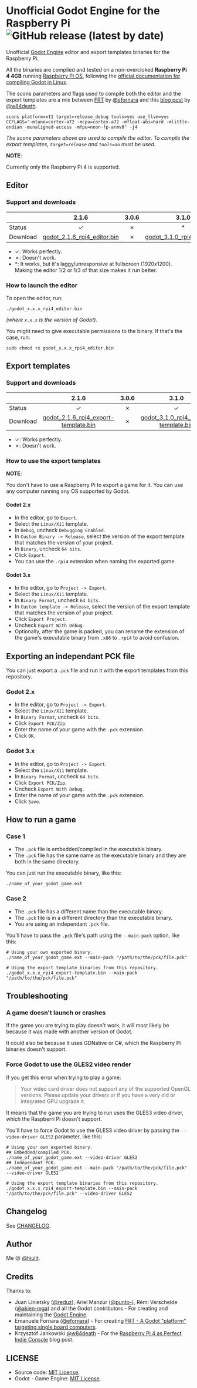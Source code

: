 # Unofficial Godot Engine for the Raspberry Pi ![GitHub release (latest by date)](https://img.shields.io/github/v/release/hiulit/Unnoficial-Godot-Engine-Raspberry-Pi)

Unofficial [Godot Engine](https://godotengine.org/) editor and export templates binaries for the Raspberry Pi.

All the binaries are compiled and tested on a non-overcloked **Raspberry Pi 4 4GB** running [Raspberry Pi OS](https://www.raspberrypi.org/software/operating-systems/), following the [official documentation for compiling Godot in Linux](https://docs.godotengine.org/en/latest/development/compiling/compiling_for_linuxbsd.html).

The scons parameters and flags used to compile both the editor and the export templates are a mix between [FRT](https://github.com/efornara/frt) by [@efornara](https://github.com/efornara/) and this [blog post](https://bits.p1x.in/raspberry-pi-4-as-perfect-indie-console/) by [@w84death](https://github.com/w84death/).

```
scons platform=x11 target=release_debug tools=yes use_llvm=yes CCFLAGS="-mtune=cortex-a72 -mcpu=cortex-a72 -mfloat-abi=hard -mlittle-endian -munaligned-access -mfpu=neon-fp-armv8" -j4
```

*The scons parameters above are used to compile the editor. To compile the export templates, `target=release` and `tools=no` must be used*.

**NOTE**:

Currently only the Raspberry Pi 4 is supported.

## Editor

### Support and downloads

|  | 2.1.6 | 3.0.6 | 3.1.0 | 3.1.1 | 3.1.2 | 3.2.0 | 3.2.1 | 3.2.2 | 3.2.3 | 3.2.4 beta 4 |
|-|:-:|:-:|:-:|:-:|:-:|:-:|:-:|:-:|:-:|:-:|
| Status | &#x2713; | &#x2717; | * | * | * | * | * | * | * | &#x2713; |
| Download | [godot_2.1.6_rpi4_editor.bin](https://github.com/hiulit/Unnoficial-Godot-Engine-Raspberry-Pi/releases/download/v1.0.0/godot_2.1.6_rpi4_editor.bin) | &#x2717; | [godot_3.1.0_rpi4_editor.bin](https://github.com/hiulit/Unnoficial-Godot-Engine-Raspberry-Pi/releases/download/v1.0.0/godot_3.1.0_rpi4_editor.bin) | [godot_3.1.1_rpi4_editor.bin](https://github.com/hiulit/Unnoficial-Godot-Engine-Raspberry-Pi/releases/download/v1.0.0/godot_3.1.1_rpi4_editor.bin) | [godot_3.1.2_rpi4_editor.bin](https://github.com/hiulit/Unnoficial-Godot-Engine-Raspberry-Pi/releases/download/v1.0.0/godot_3.1.2_rpi4_editor.bin) | [godot_3.2.0_rpi4_editor.bin](https://github.com/hiulit/Unnoficial-Godot-Engine-Raspberry-Pi/releases/download/v1.0.0/godot_3.2.0_rpi4_editor.bin) | [godot_3.2.1_rpi4_editor.bin](https://github.com/hiulit/Unnoficial-Godot-Engine-Raspberry-Pi/releases/download/v1.0.0/godot_3.2.1_rpi4_editor.bin) | [godot_3.2.3_rpi4_editor.bin](https://github.com/hiulit/Unnoficial-Godot-Engine-Raspberry-Pi/releases/download/v1.0.0/godot_3.2.3_rpi4_editor.bin) | [godot_3.2.3_rpi4_editor.bin](https://github.com/hiulit/Unnoficial-Godot-Engine-Raspberry-Pi/releases/download/v1.0.0/godot_3.2.3_rpi4_editor.bin) | [godot_3.2.4.beta.4_rpi4_editor.bin](https://github.com/hiulit/Unnoficial-Godot-Engine-Raspberry-Pi/releases/download/v1.0.0/godot_3.2.4.beta.4_rpi4_editor.bin) |

- ✓: Works perfectly.
- ✗: Doesn't work.
- \*: It works, but it's laggy/unresponsive at fullscreen (1920x1200). Making the editor 1/2 or 1/3 of that size makes it run better.

### How to launch the editor

To open the editor, run:

```
./godot_x.x.x_rpi4_editor.bin
```

*(where `x.x.x` is the version of Godot)*.

You might need to give executable permissions to the binary. If that's the case, run:

```
sudo chmod +x godot_x.x.x_rpi4_editor.bin
```

## Export templates

### Support and downloads

|  | 2.1.6 | 3.0.6 | 3.1.0 | 3.1.1 | 3.1.2 | 3.2.0 | 3.2.1 | 3.2.2 | 3.2.3 | 3.2.4 beta 4 |
|-|:-:|:-:|:-:|:-:|:-:|:-:|:-:|:-:|:-:|:-:|
| Status | &#x2713; | &#x2717; | &#x2713; | &#x2713; | &#x2713; | &#x2713; | &#x2713; | &#x2713; | &#x2713; | &#x2713; |
| Download | [godot_2.1.6_rpi4_export-template.bin](https://github.com/hiulit/Unnoficial-Godot-Engine-Raspberry-Pi/releases/download/v1.0.0/godot_2.1.6_rpi4_export-template.bin) | &#x2717; | [godot_3.1.0_rpi4_export-template.bin](https://github.com/hiulit/Unnoficial-Godot-Engine-Raspberry-Pi/releases/download/v1.0.0/godot_3.1.0_rpi4_export-template.bin) | [godot_3.1.1_rpi4_export-template.bin](https://github.com/hiulit/Unnoficial-Godot-Engine-Raspberry-Pi/releases/download/v1.0.0/godot_3.1.1_rpi4_export-template.bin) | [godot_3.1.2_rpi4_export-template.bin](https://github.com/hiulit/Unnoficial-Godot-Engine-Raspberry-Pi/releases/download/v1.0.0/godot_3.1.2_rpi4_export-template.bin) | [godot_3.2.0_rpi4_export-template.bin](https://github.com/hiulit/Unnoficial-Godot-Engine-Raspberry-Pi/releases/download/v1.0.0/godot_3.2.0_rpi4_export-template.bin) | [godot_3.2.1_rpi4_export-template.bin](https://github.com/hiulit/Unnoficial-Godot-Engine-Raspberry-Pi/releases/download/v1.0.0/godot_3.2.1_rpi4_export-template.bin) | [godot_3.2.3_rpi4_export-template.bin](https://github.com/hiulit/Unnoficial-Godot-Engine-Raspberry-Pi/releases/download/v1.0.0/godot_3.2.3_rpi4_export-template.bin) | [godot_3.2.3_rpi4_export-template.bin](https://github.com/hiulit/Unnoficial-Godot-Engine-Raspberry-Pi/releases/download/v1.0.0/godot_3.2.3_rpi4_export-template.bin) | [odot_3.2.4.beta.4_rpi4_export-template.bin](https://github.com/hiulit/Unnoficial-Godot-Engine-Raspberry-Pi/releases/download/v1.0.0/godot_3.2.4.beta.4_rpi4_export-template.bin) |

- ✓: Works perfectly.
- ✗: Doesn't work.

### How to use the export templates

**NOTE**:

You don't have to use a Raspberry Pi to export a game for it. You can use any computer running any OS supported by Godot.

#### Godot 2.x

- In the editor, go to `Export`.
- Select the `Linux/X11` template.
- In `Debug`, uncheck `Debugging Enabled`.
- In `Custom Binary -> Release`, select the version of the export template that matches the version of your project.
- In `Binary`, uncheck `64 bits`.
- Click `Export`.
- You can use the `.rpi4` extension when naming the exported game.

#### Godot 3.x

- In the editor, go to `Project -> Export`.
- Select the `Linux/X11` template.
- In `Binary Format`, uncheck `64 bits`.
- In `Custom template -> Release`, select the version of the export template that matches the version of your project.
- Click `Export Project`.
- Uncheck `Export With Debug`.
- Optionally, after the game is packed, you can rename the extension of the game's executable binary from `.x86` to `.rpi4` to avoid confusion.

## Exporting an independant PCK file

You can just export a `.pck` file and run it with the export templates from this repository.

### Godot 2.x

- In the editor, go to `Project -> Export`.
- Select the `Linux/X11` template.
- In `Binary Format`, uncheck `64 bits`.
- Click `Export PCK/Zip`.
- Enter the name of your game with the `.pck` extension.
- Click `OK`.

### Godot 3.x

- In the editor, go to `Project -> Export`.
- Select the `Linux/X11` template.
- In `Binary Format`, uncheck `64 bits`.
- Click `Export PCK/Zip`.
- Uncheck `Export With Debug`.
- Enter the name of your game with the `.pck` extension.
- Click `Save`.

## How to run a game

### Case 1

- The `.pck` file is embedded/compiled in the executable binary.
- The `.pck` file has the same name as the executable binary and they are both in the same directory.

You can just run the executable binary, like this:

```
./name_of_your_godot_game.ext
```

### Case 2

- The `.pck` file has a different name than the executable binary.
- The `.pck` file is in a different directory than the executable binary.
- You are using an independant `.pck` file.

You'll have to pass the `.pck` file's path using the `--main-pack` option, like this:

```
# Using your own exported binary.
./name_of_your_godot_game.ext --main-pack "/path/to/the/pck/file.pck"

# Using the export template binaries from this repository.
./godot_x.x.x_rpi4_export-template.bin --main-pack "/path/to/the/pck/file.pck"
```

## Troubleshooting

### A game doesn't launch or crashes

If the game you are trying to play doesn't work, it will most likely be because it was made with another version of Godot.

It could also be because it uses GDNative or C#, which the Raspberry Pi binaries doesn't support.

### Force Godot to use the GLES2 video render

If you get this error when trying to play a game:

> Your video card driver does not support any of the supported OpenGL versions. Please update your drivers or if you have a very old or integrated GPU upgrade it.

It means that the game you are trying to run uses the GLES3 video driver, which the Raspberri Pi doesn't support. 

You'll have to force Godot to use the GLES3 video driver by passing the `--video-driver GLES2` parameter, like this:

```
# Using your own exported binary.
## Embedded/compiled PCK.
./name_of_your_godot_game.ext --video-driver GLES2
## Independant PCK.
./name_of_your_godot_game.ext --main-pack "/path/to/the/pck/file.pck" --video-driver GLES2

# Using the export template binaries from this repository.
./godot_x.x.x_rpi4_export-template.bin --main-pack "/path/to/the/pck/file.pck" --video-driver GLES2
```

## Changelog

See [CHANGELOG](/CHANGELOG.md).

## Author

Me 😛 [@hiulit](https://github.com/hiulit).

## Credits

Thanks to:

- Juan Linietsky ([@reduz](https://github.com/reduz)), Ariel Manzur ([@punto-](https://github.com/punto-)), Rémi Verschelde ([@akien-mga](https://github.com/akien-mga)) and all the Godot contributors - For creating and maintaining the [Godot Engine](https://github.com/godotengine/godot).
- Emanuele Fornara ([@efornara](https://github.com/efornara)) - For creating [FRT - A Godot "platform" targeting single board computers](https://github.com/efornara/frt).
- Krzysztof Jankowski [@w84death](https://github.com/w84death/) - For the [Raspberry Pi 4 as Perfect Indie Console](https://bits.p1x.in/raspberry-pi-4-as-perfect-indie-console/) blog post.

## LICENSE

- Source code: [MIT License](/LICENSE).
- Godot - Game Engine: [MIT License](/LICENSE_GODOT.txt).
